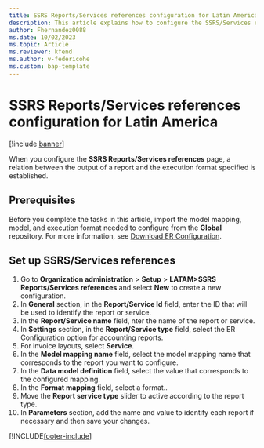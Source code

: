 ```yaml
---
title: SSRS Reports/Services references configuration for Latin America
description: This article explains how to configure the SSRS/Services references page. 
author: Fhernandez0088
ms.date: 10/02/2023
ms.topic: Article
ms.reviewer: kfend
ms.author: v-federicohe
ms.custom: bap-template
---
```


# SSRS Reports/Services references configuration for Latin America
[!include [banner](../../includes/banner.md)]

When you configure the **SSRS Reports/Services references** page, a relation between the output of a report and the execution format specified is established.

## Prerequisites
Before you complete the tasks in this article, import the model mapping, model, and execution format needed to configure from the **Global** repository. For more information, see [Download ER Configuration](../../../fin-ops-core/dev-itpro/analytics/er-download-configurations-global-repo.md).

## Set up SSRS/Services references 
1. Go to **Organization administration** > **Setup** > **LATAM>SSRS Reports/Services references** and select **New** to create a new configuration.
2. In **General** section, in the **Report/Service Id** field, enter the ID that will be used to identify the report or service.
3. In the **Report/Service name** field, nter the name of the report or service. 
4. In **Settings** section, in the **Report/Service type** field, select the ER Configuration option for accounting reports.
5. For invoice layouts, select **Service**.
6. In the **Model mapping name** field, select the model mapping name that corresponds to the report you want to configure.
7. In the **Data model definition** field, select the value that corresponds to the configured mapping.
8. In the **Format mapping** field, select a format..
9. Move the **Report service type** slider to active according to the report type.
10. In **Parameters** section, add the name and value to identify each report if necessary and then save your changes.


[!INCLUDE[footer-include](../../../includes/footer-banner.md)]
